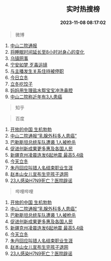 <div align="center"><h2>实时热搜榜</h2><h4>2023-11-08 08:17:02</h4></div>

> 微博  

1. [中山二院通报](https://s.weibo.com/weibo?q=%23%E4%B8%AD%E5%B1%B1%E4%BA%8C%E9%99%A2%E9%80%9A%E6%8A%A5%23&t=31&band_rank=1&Refer=top)<br />
2. [将睡眠时间延长至8小时对身心的变化](https://s.weibo.com/weibo?q=%E5%B0%86%E7%9D%A1%E7%9C%A0%E6%97%B6%E9%97%B4%E5%BB%B6%E9%95%BF%E8%87%B38%E5%B0%8F%E6%97%B6%E5%AF%B9%E8%BA%AB%E5%BF%83%E7%9A%84%E5%8F%98%E5%8C%96&t=31&band_rank=2&Refer=top)<br />
3. [乌镇网事](https://s.weibo.com/weibo?q=%23%E4%B9%8C%E9%95%87%E7%BD%91%E4%BA%8B%23&t=31&band_rank=3&Refer=top)<br />
4. [宁安如梦 歹毒运镜](https://s.weibo.com/weibo?q=%E5%AE%81%E5%AE%89%E5%A6%82%E6%A2%A6%20%E6%AD%B9%E6%AF%92%E8%BF%90%E9%95%9C&t=31&band_rank=4&Refer=top)<br />
5. [与主播发生关系住持被停职](https://s.weibo.com/weibo?q=%23%E4%B8%8E%E4%B8%BB%E6%92%AD%E5%8F%91%E7%94%9F%E5%85%B3%E7%B3%BB%E4%BD%8F%E6%8C%81%E8%A2%AB%E5%81%9C%E8%81%8C%23&t=31&band_rank=5&Refer=top)<br />
6. [今日立冬](https://s.weibo.com/weibo?q=%E4%BB%8A%E6%97%A5%E7%AB%8B%E5%86%AC&t=31&band_rank=6&Refer=top)<br />
7. [立冬吃饺子](https://s.weibo.com/weibo?q=%23%E7%AB%8B%E5%86%AC%E5%90%83%E9%A5%BA%E5%AD%90%23&t=31&band_rank=7&Refer=top)<br />
8. [妈妈用生理盐水帮宝宝冲洗鼻腔](https://s.weibo.com/weibo?q=%E5%A6%88%E5%A6%88%E7%94%A8%E7%94%9F%E7%90%86%E7%9B%90%E6%B0%B4%E5%B8%AE%E5%AE%9D%E5%AE%9D%E5%86%B2%E6%B4%97%E9%BC%BB%E8%85%94&t=31&band_rank=8&Refer=top)<br />
9. [中山二院称近年有3人患癌](https://s.weibo.com/weibo?q=%23%E4%B8%AD%E5%B1%B1%E4%BA%8C%E9%99%A2%E7%A7%B0%E8%BF%91%E5%B9%B4%E6%9C%893%E4%BA%BA%E6%82%A3%E7%99%8C%23&t=31&band_rank=9&Refer=top)<br />

> 知乎  


> 百度  

1. [开放的中国 生机勃勃](https://www.baidu.com/s?wd=%E5%BC%80%E6%94%BE%E7%9A%84%E4%B8%AD%E5%9B%BD+%E7%94%9F%E6%9C%BA%E5%8B%83%E5%8B%83&sa=fyb_news&rsv_dl=fyb_news)<br />
2. [中山二院通报“乳腺外科多人患癌”](https://www.baidu.com/s?wd=%E4%B8%AD%E5%B1%B1%E4%BA%8C%E9%99%A2%E9%80%9A%E6%8A%A5%E2%80%9C%E4%B9%B3%E8%85%BA%E5%A4%96%E7%A7%91%E5%A4%9A%E4%BA%BA%E6%82%A3%E7%99%8C%E2%80%9D&sa=fyb_news&rsv_dl=fyb_news)<br />
3. [巴勒斯坦总统车队遭袭 1人被枪杀](https://www.baidu.com/s?wd=%E5%B7%B4%E5%8B%92%E6%96%AF%E5%9D%A6%E6%80%BB%E7%BB%9F%E8%BD%A6%E9%98%9F%E9%81%AD%E8%A2%AD+1%E4%BA%BA%E8%A2%AB%E6%9E%AA%E6%9D%80&sa=fyb_news&rsv_dl=fyb_news)<br />
4. [促进创新成果更多惠及各国人民](https://www.baidu.com/s?wd=%E4%BF%83%E8%BF%9B%E5%88%9B%E6%96%B0%E6%88%90%E6%9E%9C%E6%9B%B4%E5%A4%9A%E6%83%A0%E5%8F%8A%E5%90%84%E5%9B%BD%E4%BA%BA%E6%B0%91&sa=fyb_news&rsv_dl=fyb_news)<br />
5. [新疆克州凌晨连发6起地震 最高5.4级](https://www.baidu.com/s?wd=%E6%96%B0%E7%96%86%E5%85%8B%E5%B7%9E%E5%87%8C%E6%99%A8%E8%BF%9E%E5%8F%916%E8%B5%B7%E5%9C%B0%E9%9C%87+%E6%9C%80%E9%AB%985.4%E7%BA%A7&sa=fyb_news&rsv_dl=fyb_news)<br />
6. [今天立冬](https://www.baidu.com/s?wd=%E4%BB%8A%E5%A4%A9%E7%AB%8B%E5%86%AC&sa=fyb_news&rsv_dl=fyb_news)<br />
7. [朱丹回应叫错人名结束职业生涯](https://www.baidu.com/s?wd=%E6%9C%B1%E4%B8%B9%E5%9B%9E%E5%BA%94%E5%8F%AB%E9%94%99%E4%BA%BA%E5%90%8D%E7%BB%93%E6%9D%9F%E8%81%8C%E4%B8%9A%E7%94%9F%E6%B6%AF&sa=fyb_news&rsv_dl=fyb_news)<br />
8. [赵本山女儿宣布生完孩子退网](https://www.baidu.com/s?wd=%E8%B5%B5%E6%9C%AC%E5%B1%B1%E5%A5%B3%E5%84%BF%E5%AE%A3%E5%B8%83%E7%94%9F%E5%AE%8C%E5%AD%A9%E5%AD%90%E9%80%80%E7%BD%91&sa=fyb_news&rsv_dl=fyb_news)<br />
9. [23人感染H7N9死亡？医院辟谣](https://www.baidu.com/s?wd=23%E4%BA%BA%E6%84%9F%E6%9F%93H7N9%E6%AD%BB%E4%BA%A1%EF%BC%9F%E5%8C%BB%E9%99%A2%E8%BE%9F%E8%B0%A3&sa=fyb_news&rsv_dl=fyb_news)<br />

> 哔哩哔哩  

1. [开放的中国 生机勃勃](https://www.baidu.com/s?wd=%E5%BC%80%E6%94%BE%E7%9A%84%E4%B8%AD%E5%9B%BD+%E7%94%9F%E6%9C%BA%E5%8B%83%E5%8B%83&sa=fyb_news&rsv_dl=fyb_news)<br />
2. [中山二院通报“乳腺外科多人患癌”](https://www.baidu.com/s?wd=%E4%B8%AD%E5%B1%B1%E4%BA%8C%E9%99%A2%E9%80%9A%E6%8A%A5%E2%80%9C%E4%B9%B3%E8%85%BA%E5%A4%96%E7%A7%91%E5%A4%9A%E4%BA%BA%E6%82%A3%E7%99%8C%E2%80%9D&sa=fyb_news&rsv_dl=fyb_news)<br />
3. [巴勒斯坦总统车队遭袭 1人被枪杀](https://www.baidu.com/s?wd=%E5%B7%B4%E5%8B%92%E6%96%AF%E5%9D%A6%E6%80%BB%E7%BB%9F%E8%BD%A6%E9%98%9F%E9%81%AD%E8%A2%AD+1%E4%BA%BA%E8%A2%AB%E6%9E%AA%E6%9D%80&sa=fyb_news&rsv_dl=fyb_news)<br />
4. [促进创新成果更多惠及各国人民](https://www.baidu.com/s?wd=%E4%BF%83%E8%BF%9B%E5%88%9B%E6%96%B0%E6%88%90%E6%9E%9C%E6%9B%B4%E5%A4%9A%E6%83%A0%E5%8F%8A%E5%90%84%E5%9B%BD%E4%BA%BA%E6%B0%91&sa=fyb_news&rsv_dl=fyb_news)<br />
5. [新疆克州凌晨连发6起地震 最高5.4级](https://www.baidu.com/s?wd=%E6%96%B0%E7%96%86%E5%85%8B%E5%B7%9E%E5%87%8C%E6%99%A8%E8%BF%9E%E5%8F%916%E8%B5%B7%E5%9C%B0%E9%9C%87+%E6%9C%80%E9%AB%985.4%E7%BA%A7&sa=fyb_news&rsv_dl=fyb_news)<br />
6. [今天立冬](https://www.baidu.com/s?wd=%E4%BB%8A%E5%A4%A9%E7%AB%8B%E5%86%AC&sa=fyb_news&rsv_dl=fyb_news)<br />
7. [朱丹回应叫错人名结束职业生涯](https://www.baidu.com/s?wd=%E6%9C%B1%E4%B8%B9%E5%9B%9E%E5%BA%94%E5%8F%AB%E9%94%99%E4%BA%BA%E5%90%8D%E7%BB%93%E6%9D%9F%E8%81%8C%E4%B8%9A%E7%94%9F%E6%B6%AF&sa=fyb_news&rsv_dl=fyb_news)<br />
8. [赵本山女儿宣布生完孩子退网](https://www.baidu.com/s?wd=%E8%B5%B5%E6%9C%AC%E5%B1%B1%E5%A5%B3%E5%84%BF%E5%AE%A3%E5%B8%83%E7%94%9F%E5%AE%8C%E5%AD%A9%E5%AD%90%E9%80%80%E7%BD%91&sa=fyb_news&rsv_dl=fyb_news)<br />
9. [23人感染H7N9死亡？医院辟谣](https://www.baidu.com/s?wd=23%E4%BA%BA%E6%84%9F%E6%9F%93H7N9%E6%AD%BB%E4%BA%A1%EF%BC%9F%E5%8C%BB%E9%99%A2%E8%BE%9F%E8%B0%A3&sa=fyb_news&rsv_dl=fyb_news)<br />
